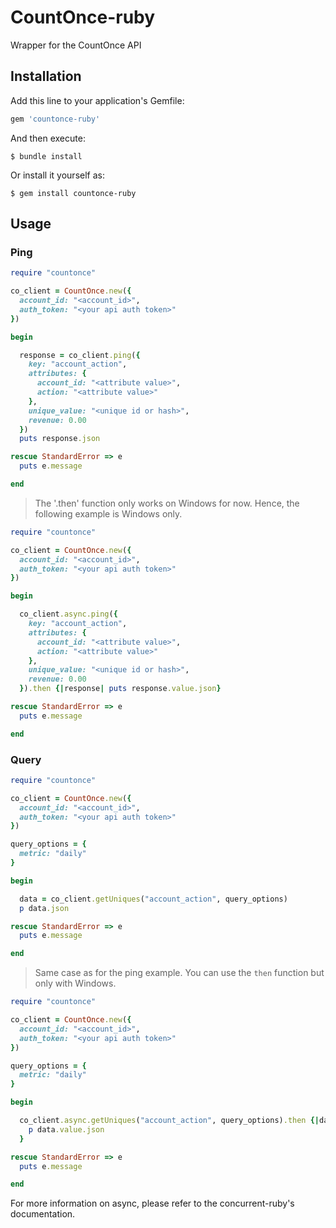 # CountOnce-ruby

Wrapper for the CountOnce API

## Installation

Add this line to your application's Gemfile:

```ruby
gem 'countonce-ruby'
```

And then execute:

    $ bundle install

Or install it yourself as:

    $ gem install countonce-ruby

## Usage

### Ping
```ruby
require "countonce"

co_client = CountOnce.new({
  account_id: "<account_id>",
  auth_token: "<your api auth token>"
})

begin

  response = co_client.ping({
    key: "account_action",
    attributes: {
      account_id: "<attribute value>",
      action: "<attribute value>"
    },
    unique_value: "<unique id or hash>",
    revenue: 0.00
  })
  puts response.json

rescue StandardError => e
  puts e.message

end
```

>The '.then' function only works on Windows for now. Hence, the following example is Windows only.

```ruby
require "countonce"

co_client = CountOnce.new({
  account_id: "<account_id>",
  auth_token: "<your api auth token>"
})

begin

  co_client.async.ping({
    key: "account_action",
    attributes: {
      account_id: "<attribute value>",
      action: "<attribute value>"
    },
    unique_value: "<unique id or hash>",
    revenue: 0.00
  }).then {|response| puts response.value.json}

rescue StandardError => e
  puts e.message

end
```

### Query
```ruby
require "countonce"

co_client = CountOnce.new({
  account_id: "<account_id>", 
  auth_token: "<your api auth token>"
})

query_options = {
  metric: "daily"
}

begin

  data = co_client.getUniques("account_action", query_options)
  p data.json

rescue StandardError => e
  puts e.message

end
```

>Same case as for the ping example. You can use the ```then``` function but only with Windows.

```ruby
require "countonce"

co_client = CountOnce.new({
  account_id: "<account_id>", 
  auth_token: "<your api auth token>"
})

query_options = {
  metric: "daily"
}

begin

  co_client.async.getUniques("account_action", query_options).then {|data|
    p data.value.json
  }

rescue StandardError => e
  puts e.message

end
```

For more information on async, please refer to the concurrent-ruby's documentation.
